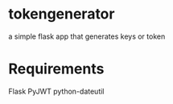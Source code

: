 # tokengenerator
a simple flask app that generates keys or token 

# Requirements

Flask
PyJWT
python-dateutil

